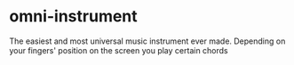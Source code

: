omni-instrument
===============

The easiest and most universal music instrument ever made. Depending on your fingers' position on the screen you play certain chords